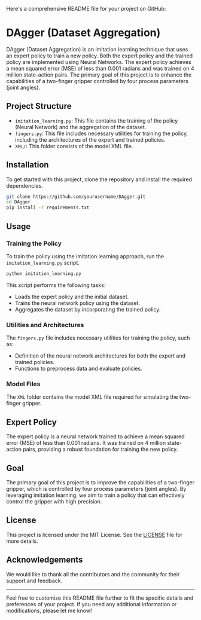 Here's a comprehensive README file for your project on GitHub:

# DAgger (Dataset Aggregation)

DAgger (Dataset Aggregation) is an imitation learning technique that uses an expert policy to train a new policy. Both the expert policy and the trained policy are implemented using Neural Networks. The expert policy achieves a mean squared error (MSE) of less than 0.001 radians and was trained on 4 million state-action pairs. The primary goal of this project is to enhance the capabilities of a two-finger gripper controlled by four process parameters (joint angles).

## Project Structure

- `imitation_learning.py`: This file contains the training of the policy (Neural Network) and the aggregation of the dataset.
- `fingers.py`: This file includes necessary utilities for training the policy, including the architectures of the expert and trained policies.
- `XML/`: This folder consists of the model XML file.

## Installation

To get started with this project, clone the repository and install the required dependencies.

```bash
git clone https://github.com/yourusername/DAgger.git
cd DAgger
pip install -r requirements.txt
```

## Usage

### Training the Policy

To train the policy using the imitation learning approach, run the `imitation_learning.py` script.

```bash
python imitation_learning.py
```

This script performs the following tasks:
- Loads the expert policy and the initial dataset.
- Trains the neural network policy using the dataset.
- Aggregates the dataset by incorporating the trained policy.

### Utilities and Architectures

The `fingers.py` file includes necessary utilities for training the policy, such as:
- Definition of the neural network architectures for both the expert and trained policies.
- Functions to preprocess data and evaluate policies.

### Model Files

The `XML` folder contains the model XML file required for simulating the two-finger gripper.

## Expert Policy

The expert policy is a neural network trained to achieve a mean squared error (MSE) of less than 0.001 radians. It was trained on 4 million state-action pairs, providing a robust foundation for training the new policy.

## Goal

The primary goal of this project is to improve the capabilities of a two-finger gripper, which is controlled by four process parameters (joint angles). By leveraging imitation learning, we aim to train a policy that can effectively control the gripper with high precision.


## License

This project is licensed under the MIT License. See the [LICENSE](LICENSE) file for more details.

## Acknowledgements

We would like to thank all the contributors and the community for their support and feedback.

---

Feel free to customize this README file further to fit the specific details and preferences of your project. If you need any additional information or modifications, please let me know!
